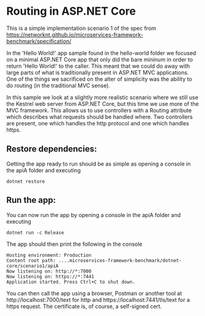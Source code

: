 Routing in ASP.NET Core
=======================

This is a simple implementation scenario 1 of the spec from https://networknt.github.io/microservices-framework-benchmark/specification/

In the 'Hello World!' app sample found in the hello-world folder we focused on a minimal ASP.NET Core app that only did the bare mininum in order to return 'Hello World!' to the caller. This meant that we could do away with large parts of what is traditionally present in ASP.NET MVC applications. One of the things we sacrificed on the alter of simplicity was the ability to do routing (in the traditional MVC sense).

In this sample we look at a slightly more realistic scenario where we still use the Kestrel web server from ASP.NET Core, but this time we use more of the MVC framework. This allows us to use controllers with a Routing attribute which describes what requests should be handled where. Two controllers are present, one which handles the http protocol and one which handles https.


Restore dependencies:
------
Getting the app ready to run should be as simple as opening a console in the apiA folder and executing
```
dotnet restore
```

Run the app:
------
You can now run the app by opening a console in the apiA folder and executing
```
dotnet run -c Release
```

The app should then print the following in the console
```
Hosting environment: Production
Content root path: ....microservices-framework-benchmark/dotnet-core/scenario1/apiA
Now listening on: http://*:7000
Now listening on: https://*:7441
Application started. Press Ctrl+C to shut down.
```

You can then call the app using a browser, Postman or another tool at http://localhost:7000/text for http and https://localhost:7441/tls/text for a https request. The certificate is, of course, a self-signed cert.